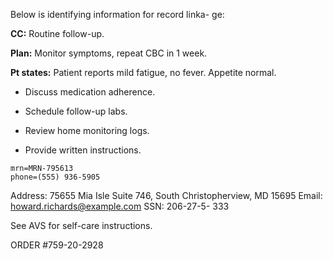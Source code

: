 Below is identifying information for record linka-
ge:

**CC:** Routine follow-up.
 
**Plan:** Monitor symptoms, repeat CBC in 1 week. 

**Pt states:** Patient reports mild fatigue, no fever. Appetite normal.

- Discuss medication adherence.

- Schedule follow-up labs. 
- Review home monitoring logs.
- Provide written instructions.

```properties
mrn=MRN-795613
phone=(555) 936-5905 
``` 
Address: 75655 Mia Isle Suite 746, South Christopherview, MD 15695 
Email: howard.richards@example.com
SSN: 206-27-5-
333 

See AVS for self-care instructions.

ORDER #759-20-2928

